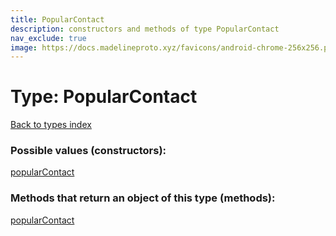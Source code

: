 ```yaml
---
title: PopularContact
description: constructors and methods of type PopularContact
nav_exclude: true
image: https://docs.madelineproto.xyz/favicons/android-chrome-256x256.png
---
```

# Type: PopularContact
[Back to types index](index.html)



### Possible values (constructors):

[popularContact](/API_docs/constructors/popularContact.html)  



### Methods that return an object of this type (methods):



[popularContact](/API_docs/constructors/popularContact.html)  

